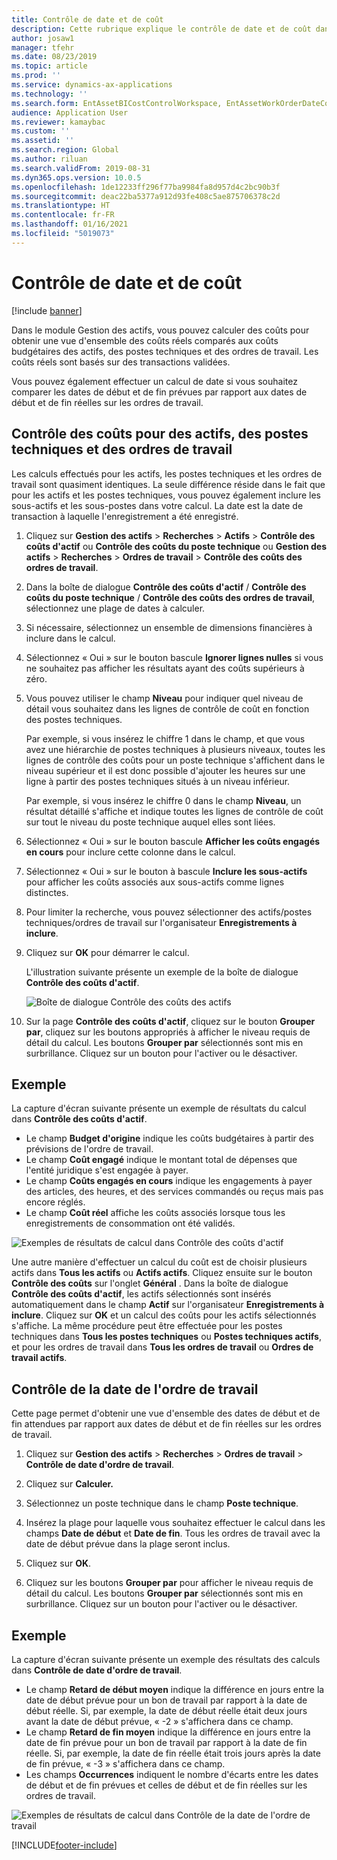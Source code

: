 ```yaml
---
title: Contrôle de date et de coût
description: Cette rubrique explique le contrôle de date et de coût dans le module Gestion des actifs.
author: josaw1
manager: tfehr
ms.date: 08/23/2019
ms.topic: article
ms.prod: ''
ms.service: dynamics-ax-applications
ms.technology: ''
ms.search.form: EntAssetBICostControlWorkspace, EntAssetWorkOrderDateControl, EntAssetWorkOrderForecastCostInfoPart, EntAssetMaintenanceCostTrans, EntAssetWorkOrderDateControlCalcDialog, EntAssetCostControl, EntAssetCostObjectCalendar, EntAssetWorkOrderCostInfoPart
audience: Application User
ms.reviewer: kamaybac
ms.custom: ''
ms.assetid: ''
ms.search.region: Global
ms.author: riluan
ms.search.validFrom: 2019-08-31
ms.dyn365.ops.version: 10.0.5
ms.openlocfilehash: 1de12233ff296f77ba9984fa8d957d4c2bc90b3f
ms.sourcegitcommit: deac22ba5377a912d93fe408c5ae875706378c2d
ms.translationtype: HT
ms.contentlocale: fr-FR
ms.lasthandoff: 01/16/2021
ms.locfileid: "5019073"
---
```

# <a name="cost-and-date-control"></a>Contrôle de date et de coût

[!include [banner](../../includes/banner.md)]

 

Dans le module Gestion des actifs, vous pouvez calculer des coûts pour obtenir une vue d'ensemble des coûts réels comparés aux coûts budgétaires des actifs, des postes techniques et des ordres de travail. Les coûts réels sont basés sur des transactions validées. 

Vous pouvez également effectuer un calcul de date si vous souhaitez comparer les dates de début et de fin prévues par rapport aux dates de début et de fin réelles sur les ordres de travail.

## <a name="cost-control-for-assets-functional-locations-and-work-orders"></a>Contrôle des coûts pour des actifs, des postes techniques et des ordres de travail

Les calculs effectués pour les actifs, les postes techniques et les ordres de travail sont quasiment identiques. La seule différence réside dans le fait que pour les actifs et les postes techniques, vous pouvez également inclure les sous-actifs et les sous-postes dans votre calcul. La date est la date de transaction à laquelle l'enregistrement a été enregistré.

1. Cliquez sur **Gestion des actifs** > **Recherches** > **Actifs** > **Contrôle des coûts d'actif** ou **Contrôle des coûts du poste technique** ou **Gestion des actifs** > **Recherches** > **Ordres de travail** > **Contrôle des coûts des ordres de travail**.

2. Dans la boîte de dialogue **Contrôle des coûts d'actif** / **Contrôle des coûts du poste technique** / **Contrôle des coûts des ordres de travail**, sélectionnez une plage de dates à calculer.

3. Si nécessaire, sélectionnez un ensemble de dimensions financières à inclure dans le calcul.

4. Sélectionnez « Oui » sur le bouton bascule **Ignorer lignes nulles** si vous ne souhaitez pas afficher les résultats ayant des coûts supérieurs à zéro.

5. Vous pouvez utiliser le champ **Niveau** pour indiquer quel niveau de détail vous souhaitez dans les lignes de contrôle de coût en fonction des postes techniques. 

    Par exemple, si vous insérez le chiffre 1 dans le champ, et que vous avez une hiérarchie de postes techniques à plusieurs niveaux, toutes les lignes de contrôle des coûts pour un poste technique s'affichent dans le niveau supérieur et il est donc possible d'ajouter les heures sur une ligne à partir des postes techniques situés à un niveau inférieur. 
    
    Par exemple, si vous insérez le chiffre 0 dans le champ **Niveau**, un résultat détaillé s'affiche et indique toutes les lignes de contrôle de coût sur tout le niveau du poste technique auquel elles sont liées.

6. Sélectionnez « Oui » sur le bouton bascule **Afficher les coûts engagés en cours** pour inclure cette colonne dans le calcul.

7. Sélectionnez « Oui » sur le bouton à bascule **Inclure les sous-actifs** pour afficher les coûts associés aux sous-actifs comme lignes distinctes.

8. Pour limiter la recherche, vous pouvez sélectionner des actifs/postes techniques/ordres de travail sur l'organisateur **Enregistrements à inclure**.

9. Cliquez sur **OK** pour démarrer le calcul.

    L'illustration suivante présente un exemple de la boîte de dialogue **Contrôle des coûts d'actif**.

    ![Boîte de dialogue Contrôle des coûts des actifs](media/01-controlling-and-reporting.png)

10. Sur la page **Contrôle des coûts d'actif**, cliquez sur le bouton **Grouper par**, cliquez sur les boutons appropriés à afficher le niveau requis de détail du calcul. Les boutons **Grouper par** sélectionnés sont mis en surbrillance. Cliquez sur un bouton pour l'activer ou le désactiver.

## <a name="example"></a>Exemple

La capture d'écran suivante présente un exemple de résultats du calcul dans **Contrôle des coûts d'actif**.

- Le champ **Budget d'origine** indique les coûts budgétaires à partir des prévisions de l'ordre de travail. 
- Le champ **Coût engagé** indique le montant total de dépenses que l'entité juridique s'est engagée à payer. 
- Le champ **Coûts engagés en cours** indique les engagements à payer des articles, des heures, et des services commandés ou reçus mais pas encore réglés. 
- Le champ **Coût réel** affiche les coûts associés lorsque tous les enregistrements de consommation ont été validés.

![Exemples de résultats de calcul dans Contrôle des coûts d'actif](media/02-controlling-and-reporting.png)

Une autre manière d'effectuer un calcul du coût est de choisir plusieurs actifs dans **Tous les actifs** ou **Actifs actifs**. Cliquez ensuite sur le bouton **Contrôle des coûts** sur l'onglet **Général** . Dans la boîte de dialogue **Contrôle des coûts d'actif**, les actifs sélectionnés sont insérés automatiquement dans le champ **Actif** sur l'organisateur **Enregistrements à inclure**. Cliquez sur **OK** et un calcul des coûts pour les actifs sélectionnés s'affiche. La même procédure peut être effectuée pour les postes techniques dans **Tous les postes techniques** ou **Postes techniques actifs**, et pour les ordres de travail dans **Tous les ordres de travail** ou **Ordres de travail actifs**.


## <a name="work-order-date-control"></a>Contrôle de la date de l'ordre de travail

Cette page permet d'obtenir une vue d'ensemble des dates de début et de fin attendues par rapport aux dates de début et de fin réelles sur les ordres de travail.

1. Cliquez sur **Gestion des actifs** > **Recherches** > **Ordres de travail** > **Contrôle de date d'ordre de travail**.

2. Cliquez sur **Calculer.**

3. Sélectionnez un poste technique dans le champ **Poste technique**.

4. Insérez la plage pour laquelle vous souhaitez effectuer le calcul dans les champs **Date de début** et **Date de fin**. Tous les ordres de travail avec la date de début prévue dans la plage seront inclus.

5. Cliquez sur **OK**.

6. Cliquez sur les boutons **Grouper par** pour afficher le niveau requis de détail du calcul. Les boutons **Grouper par** sélectionnés sont mis en surbrillance. Cliquez sur un bouton pour l'activer ou le désactiver.

## <a name="example"></a>Exemple

La capture d'écran suivante présente un exemple des résultats des calculs dans **Contrôle de date d'ordre de travail**.

- Le champ **Retard de début moyen** indique la différence en jours entre la date de début prévue pour un bon de travail par rapport à la date de début réelle. Si, par exemple, la date de début réelle était deux jours avant la date de début prévue, « -2 » s'affichera dans ce champ.  
- Le champ **Retard de fin moyen** indique la différence en jours entre la date de fin prévue pour un bon de travail par rapport à la date de fin réelle. Si, par exemple, la date de fin réelle était trois jours après la date de fin prévue, « -3 » s'affichera dans ce champ.  
- Les champs **Occurrences** indiquent le nombre d'écarts entre les dates de début et de fin prévues et celles de début et de fin réelles sur les ordres de travail.

![Exemples de résultats de calcul dans Contrôle de la date de l'ordre de travail](media/03-controlling-and-reporting.png)




[!INCLUDE[footer-include](../../../includes/footer-banner.md)]